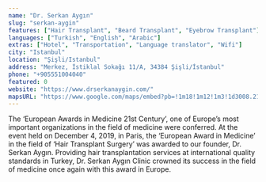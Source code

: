 ```yaml
---
name: "Dr. Serkan Aygın"
slug: "serkan-aygin"
features: ["Hair Transplant", "Beard Transplant", "Eyebrow Transplant"]
languages: ["Turkish", "English", "Arabic"]
extras: ["Hotel", "Transportation", "Language translator", "Wifi"]
city: "Istanbul"
location: "Şişli/Istanbul"
address: "Merkez, İstiklal Sokağı 11/A, 34384 Şişli/İstanbul"
phone: "+905551004040"
featured: 0
website: "https://www.drserkanaygin.com/"
mapsURL: "https://www.google.com/maps/embed?pb=!1m18!1m12!1m3!1d3008.2156839060444!2d28.98516446846941!3d41.0642778388253!2m3!1f0!2f0!3f0!3m2!1i1024!2i768!4f13.1!3m3!1m2!1s0x14cab7019334a7e3%3A0xf8a8324572d089c5!2sDr%20Serkan%20Ayg%C4%B1n%20Hair%20Transplant%20Clinic%20-%20Istanbul%20Turkey!5e0!3m2!1sen!2str!4v1660917612829!5m2!1sen!2str"
---
```


The ‘European Awards in Medicine 21st Century’, one of Europe’s most important organizations in the field of medicine were conferred. At the event held on December 4, 2019, in Paris, the ‘European Award in Medicine’ in the field of ‘Hair Transplant Surgery’ was awarded to our founder, Dr. Serkan Aygın. Providing hair transplantation services at international quality standards in Turkey, Dr. Serkan Aygın Clinic crowned its success in the field of medicine once again with this award in Europe.

